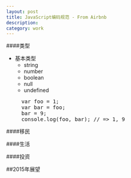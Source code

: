 ```yaml
---
layout: post
title: JavaScript编码规范 - From Airbnb
description: 
category: work
---
```

####类型
* 基本类型
  * string
  * number
  * boolean
  * null
  * undefined
  <pre class="prettyprint">
    var foo = 1;
    var bar = foo;
    bar = 9;
    console.log(foo, bar); // => 1, 9
  </pre>


####移民

####生活

####投资

##2015年展望
